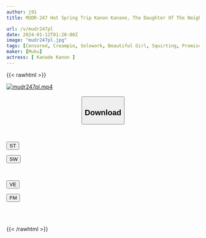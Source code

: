 ```yaml
---
author: j91
title: MUDR-247 Hot Spring Trip Kanon Kanane, The Daughter Of The Neighborhood Association Who Is Continuously Raped By Ugly Old Men's Sweaty Sex Pistons And Is Forced To Climax

url: /v/mudr247pl
date: 2024-01-12T01:20:00Z
image: "mudr247pl.jpg"
tags: [Censored, Creampie, Solowork, Beautiful Girl, Squirting, Promiscuity	]
maker: [Muku]
actress: [ Kanade Kanon ]
---
```



{{< rawhtml >}}

<div class="video" data-videoid="LLdvQVD4QXsyWG">
    <a href="javascript:;">
        <img src="/v/mudr247pl/mudr247pl.jpg" width="WIDTH" height="HEIGHT" alt="mudr247pl.mp4" loading="lazy">
    </a>
</div>

<script type="text/javascript" src="https://j91.asia/asset/on-demand-st.js"></script>

<br>
  <link rel="stylesheet" href="https://j91.asia/asset/bs5.css">
  
  <center>
  <button class="btn btn-primary" type="button" data-bs-toggle="collapse" data-bs-target=".multi-collapse" aria-expanded="false" aria-controls="multiCollapseExample1 multiCollapseExample2"><h2>Download</h2></button></center>
</p>
<div class="row">
  <div class="col">
    <div class="collapse multi-collapse" id="multiCollapseExample1">
      <div class="card card-body">
	      	      <br>
<div class="buttons">  
<p><a href="https://streamtape.to/v/LLdvQVD4QXsyWG" target="_blank"><button class="btn-hover color-3"><i class="fa fa-download"></i> ST</button></a></p>
<p><a href="https://flaswish.com/hknshs8isqs0" target="_blank"><button class="btn-hover color-2"><i class="fa fa-download"></i> SW</button></a></p></div>
    </div>
  </div>
</div>
  <div class="col">
    <div class="collapse multi-collapse" id="multiCollapseExample2">
      <div class="card card-body">
	      <br>
<div class="buttons">
<p><a href="javascript:;" target="_blank"><button class="btn-hover color-9"><i class="fa fa-download"></i> VE</button></a></p>
<p><a href="javascript:;" target="_blank"><button class="btn-hover color-8"><i class="fa fa-download"></i> FM</button></a></p></div>
<br><br>
      </div>
    </div>
  </div>
</div>

{{< /rawhtml >}}
